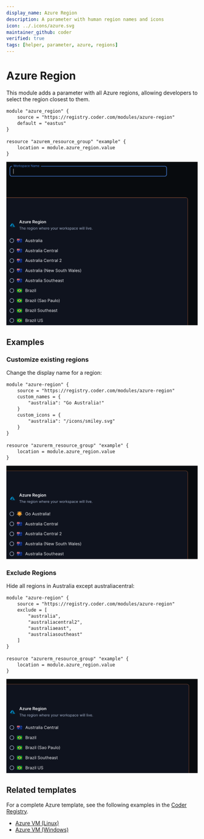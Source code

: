 ```yaml
---
display_name: Azure Region
description: A parameter with human region names and icons
icon: ../.icons/azure.svg
maintainer_github: coder
verified: true
tags: [helper, parameter, azure, regions]
---
```


# Azure Region

This module adds a parameter with all Azure regions, allowing developers to select the region closest to them.

```hcl
module "azure_region" {
    source = "https://registry.coder.com/modules/azure-region"
    default = "eastus"
}

resource "azurem_resource_group" "example" {
    location = module.azure_region.value
}
```

![Azure Region Default](../.images/azure-default.png)

## Examples

### Customize existing regions

Change the display name for a region:

```hcl
module "azure-region" {
    source = "https://registry.coder.com/modules/azure-region"
    custom_names = {
        "australia": "Go Australia!"
    }
    custom_icons = {
        "australia": "/icons/smiley.svg"
    }
}

resource "azurerm_resource_group" "example" {
    location = module.azure_region.value
}
```

![Azure Region Custom](../.images/azure-custom.png)

### Exclude Regions

Hide all regions in Australia except australiacentral:

```hcl
module "azure-region" {
    source = "https://registry.coder.com/modules/azure-region"
    exclude = [ 
        "australia", 
        "australiacentral2", 
        "australiaeast", 
        "australiasoutheast" 
    ]
}

resource "azurerm_resource_group" "example" {
    location = module.azure_region.value
}
```

![Azure Exclude](../.images/azure-exclude.png)


## Related templates

For a complete Azure template, see the following examples in the [Coder Registry](https://registry.coder.com/).
- [Azure VM (Linux)](https://registry.coder.com/templates/azure-linux)
- [Azure VM (Windows)](https://registry.coder.com/templates/azure-windows)